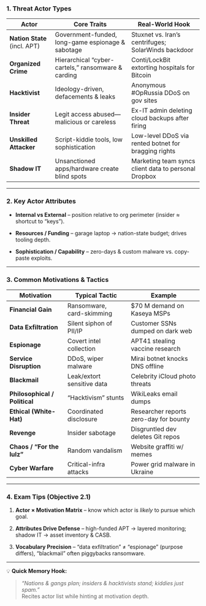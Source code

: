 ### 1. Threat Actor Types

|Actor|Core Traits|Real-World Hook|
|---|---|---|
|**Nation State** (incl. APT)|Government-funded, long-game espionage & sabotage|Stuxnet vs. Iran’s centrifuges; SolarWinds backdoor|
|**Organized Crime**|Hierarchical “cyber-cartels,” ransomware & carding|Conti/LockBit extorting hospitals for Bitcoin|
|**Hacktivist**|Ideology-driven, defacements & leaks|Anonymous #OpRussia DDoS on gov sites|
|**Insider Threat**|Legit access abused—malicious or careless|Ex-IT admin deleting cloud backups after firing|
|**Unskilled Attacker**|Script-kiddie tools, low sophistication|Low-level DDoS via rented botnet for bragging rights|
|**Shadow IT**|Unsanctioned apps/hardware create blind spots|Marketing team syncs client data to personal Dropbox|

---

### 2. Key Actor Attributes

- **Internal vs External** – position relative to org perimeter (insider ≈ shortcut to “keys”).
    
- **Resources / Funding** – garage laptop → nation-state budget; drives tooling depth.
    
- **Sophistication / Capability** – zero-days & custom malware vs. copy-paste exploits. 
    

---

### 3. Common Motivations & Tactics

|Motivation|Typical Tactic|Example|
|---|---|---|
|**Financial Gain**|Ransomware, card-skimming|$70 M demand on Kaseya MSPs|
|**Data Exfiltration**|Silent siphon of PII/IP|Customer SSNs dumped on dark web|
|**Espionage**|Covert intel collection|APT41 stealing vaccine research|
|**Service Disruption**|DDoS, wiper malware|Mirai botnet knocks DNS offline|
|**Blackmail**|Leak/extort sensitive data|Celebrity iCloud photo threats|
|**Philosophical / Political**|“Hacktivism” stunts|WikiLeaks email dumps|
|**Ethical (White-Hat)**|Coordinated disclosure|Researcher reports zero-day for bounty|
|**Revenge**|Insider sabotage|Disgruntled dev deletes Git repos|
|**Chaos / “For the lulz”**|Random vandalism|Website graffiti w/ memes|
|**Cyber Warfare**|Critical-infra attacks|Power grid malware in Ukraine|

---

### 4. Exam Tips (Objective 2.1)

1. **Actor × Motivation Matrix** – know which actor is _likely_ to pursue which goal.
    
2. **Attributes Drive Defense** – high-funded APT → layered monitoring; shadow IT → asset inventory & CASB.
    
3. **Vocabulary Precision** – “data exfiltration” ≠ “espionage” (purpose differs), “blackmail” often piggybacks ransomware.
    

---

💡 **Quick Memory Hook:**

> _“Nations & gangs plan; insiders & hacktivists stand; kiddies just spam.”_  
> Recites actor list while hinting at motivation depth.